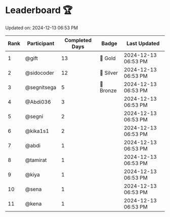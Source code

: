 # Leaderboard 🏆

Updated on: 2024-12-13 06:53 PM

| Rank | Participant       | Completed Days | Badge      | Last Updated         |
|------|-------------------|----------------|------------|----------------------|
| 1    | @gift             | 13             | 🏅 Gold     | 2024-12-13 06:53 PM |
| 2    | @sidocoder        | 12             | 🥈 Silver   | 2024-12-13 06:53 PM |
| 3    | @segnitsega       | 5              | 🥉 Bronze   | 2024-12-13 06:53 PM |
| 4    | @Abdi036          | 3              |            | 2024-12-13 06:53 PM |
| 5    | @segni            | 2              |            | 2024-12-13 06:53 PM |
| 6    | @kika1s1          | 2              |            | 2024-12-13 06:53 PM |
| 7    | @abdi             | 1              |            | 2024-12-13 06:53 PM |
| 8    | @tamirat          | 1              |            | 2024-12-13 06:53 PM |
| 9    | @kiya             | 1              |            | 2024-12-13 06:53 PM |
| 10   | @sena             | 1              |            | 2024-12-13 06:53 PM |
| 11   | @kena             | 1              |            | 2024-12-13 06:53 PM |
